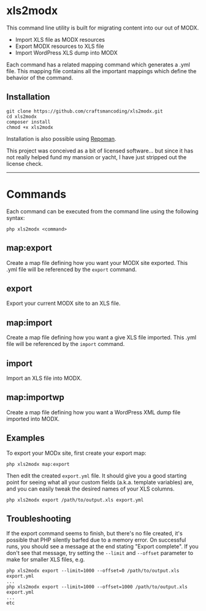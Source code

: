 # xls2modx

This command line utility is built for migrating content into our out of MODX.

- Import XLS file as MODX resources
- Export MODX resources to XLS file
- Import WordPress XLS dump into MODX

Each command has a related mapping command which generates a .yml file.  This mapping file contains all the important
mappings which define the behavior of the command.

## Installation

```
git clone https://github.com/craftsmancoding/xls2modx.git
cd xls2modx
composer install
chmod +x xls2modx
```
Installation is also possible using [Repoman](https://github.com/craftsmancoding/repoman).

This project was conceived as a bit of licensed software... but since it has not really helped fund my mansion or yacht, I have just stripped out the license check.

---------------------------
# Commands

Each command can be executed from the command line using the following syntax:

```
php xls2modx <command>
```

## map:export

Create a map file defining how you want your MODX site exported.  This .yml file will be referenced by the `export` command.

## export

Export your current MODX site to an XLS file.

## map:import

Create a map file defining how you want a give XLS file imported.  This .yml file will be referenced by the `import` command.

## import

Import an XLS file into MODX.

## map:importwp

Create a map file defining how you want a WordPress XML dump file imported into MODX.


## Examples

To export your MODx site, first create your export map:

```
php xls2modx map:export
```
Then edit the created `export.yml` file.  It should give you a good starting point for seeing what all your custom fields (a.k.a. template variables) are, and you can easily tweak the desired names of your XLS columns.

```
php xls2modx export /path/to/output.xls export.yml
```


## Troubleshooting

If the export command seems to finish, but there's no file created, it's possible that PHP silently barfed due to a memory error.  On successful runs, you should see a message at the end stating "Export complete".  If you don't see that message, try setting the `--limit` and `--offset` parameter to make for smaller XLS files, e.g. 

```
php xls2modx export --limit=1000 --offset=0 /path/to/output.xls export.yml
...
php xls2modx export --limit=1000 --offset=1000 /path/to/output.xls export.yml
...
etc
```

